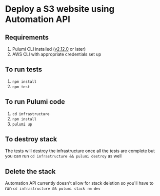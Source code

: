 # Deploy a S3 website using Automation API

## Requirements

1. Pulumi CLI installed ([v2.12.0](https://www.pulumi.com/docs/get-started/install/versions/) or later)
1. AWS CLI with appropriate credentials set up

## To run tests

1. `npm install` 
1. `npm test`

## To run Pulumi code

1. `cd infrastructure`
1. `npm install`
1. `pulumi up`

## To destroy stack

The tests will destroy the infrastructure once all the tests are complete but you can run `cd infrastructure && pulumi destroy` as well

## Delete the stack

Automation API currently doesn't allow for stack deletion so you'll have to run `cd infrastructure && pulumi stack rm dev` 
